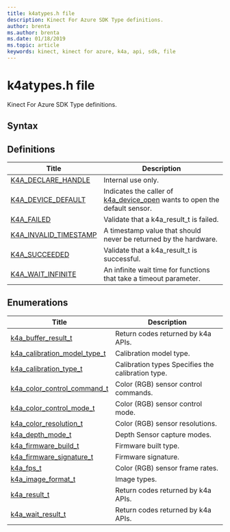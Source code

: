 ```yaml
---
title: k4atypes.h file
description: Kinect For Azure SDK Type definitions. 
author: brenta
ms.author: brenta
ms.date: 01/18/2019
ms.topic: article
keywords: kinect, kinect for azure, k4a, api, sdk, file
---
```

# k4atypes.h file

Kinect For Azure SDK Type definitions. 

## Syntax


## Definitions

|  Title | Description |
|--------|-------------|
| [K4A_DECLARE_HANDLE](~/api/0.2.0/K4A-DECLARE-HANDLE.md) | Internal use only.  |
| [K4A_DEVICE_DEFAULT](~/api/0.2.0/K4A-DEVICE-DEFAULT.md) | Indicates the caller of  [k4a_device_open](~/api/0.2.0/k4a-device-open.md)  wants to open the default sensor.  |
| [K4A_FAILED](~/api/0.2.0/K4A-FAILED.md) | Validate that a k4a_result_t is failed.  |
| [K4A_INVALID_TIMESTAMP](~/api/0.2.0/K4A-INVALID-TIMESTAMP.md) | A timestamp value that should never be returned by the hardware.  |
| [K4A_SUCCEEDED](~/api/0.2.0/K4A-SUCCEEDED.md) | Validate that a k4a_result_t is successful.  |
| [K4A_WAIT_INFINITE](~/api/0.2.0/K4A-WAIT-INFINITE.md) | An infinite wait time for functions that take a timeout parameter.  |

## Enumerations

|  Title | Description |
|--------|-------------|
| [k4a_buffer_result_t](~/api/0.2.0/k4a-buffer-result-t.md) | Return codes returned by k4a APIs.  |
| [k4a_calibration_model_type_t](~/api/0.2.0/k4a-calibration-model-type-t.md) | Calibration model type.  |
| [k4a_calibration_type_t](~/api/0.2.0/k4a-calibration-type-t.md) | Calibration types Specifies the calibration type.  |
| [k4a_color_control_command_t](~/api/0.2.0/k4a-color-control-command-t.md) | Color (RGB) sensor control commands.  |
| [k4a_color_control_mode_t](~/api/0.2.0/k4a-color-control-mode-t.md) | Color (RGB) sensor control mode.  |
| [k4a_color_resolution_t](~/api/0.2.0/k4a-color-resolution-t.md) | Color (RGB) sensor resolutions.  |
| [k4a_depth_mode_t](~/api/0.2.0/k4a-depth-mode-t.md) | Depth Sensor capture modes.  |
| [k4a_firmware_build_t](~/api/0.2.0/k4a-firmware-build-t.md) | Firmware built type.  |
| [k4a_firmware_signature_t](~/api/0.2.0/k4a-firmware-signature-t.md) | Firmware signature.  |
| [k4a_fps_t](~/api/0.2.0/k4a-fps-t.md) | Color (RGB) sensor frame rates.  |
| [k4a_image_format_t](~/api/0.2.0/k4a-image-format-t.md) | Image types.  |
| [k4a_result_t](~/api/0.2.0/k4a-result-t.md) | Return codes returned by k4a APIs.  |
| [k4a_wait_result_t](~/api/0.2.0/k4a-wait-result-t.md) | Return codes returned by k4a APIs.  |

